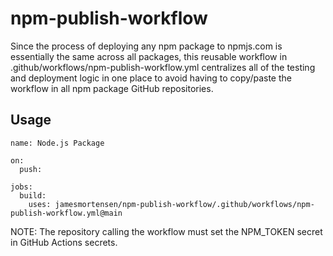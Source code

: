 # npm-publish-workflow

Since the process of deploying any npm package to npmjs.com is essentially the same across all packages, this reusable workflow in .github/workflows/npm-publish-workflow.yml centralizes all of the testing and deployment logic in one place to avoid having to copy/paste the workflow in all npm package GitHub repositories.

## Usage

```
name: Node.js Package

on:
  push:

jobs:
  build:
    uses: jamesmortensen/npm-publish-workflow/.github/workflows/npm-publish-workflow.yml@main
```

NOTE: The repository calling the workflow must set the NPM_TOKEN secret in GitHub Actions secrets.

